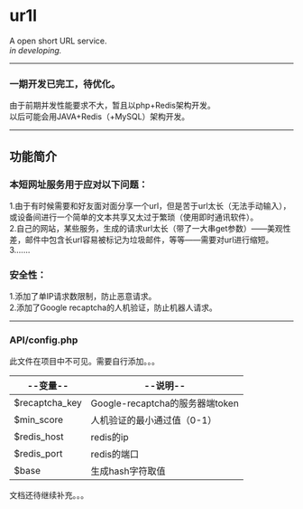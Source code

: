 # ur1l
A open short URL service.     
*in developing.*

-------------
### 一期开发已完工，待优化。
由于前期并发性能要求不大，暂且以php+Redis架构开发。   
以后可能会用JAVA+Redis（+MySQL）架构开发。

-----------
## 功能简介
### 本短网址服务用于应对以下问题：   
1.由于有时候需要和好友面对面分享一个url，但是苦于url太长（无法手动输入），或设备间进行一个简单的文本共享又太过于繁琐（使用即时通讯软件）。   
2.自己的网站，某些服务，生成的请求url太长（带了一大串get参数）——美观性差，邮件中包含长url容易被标记为垃圾邮件，等等——需要对url进行缩短。
3.……    

### 安全性：    
1.添加了单IP请求数限制，防止恶意请求。   
2.添加了Google recaptcha的人机验证，防止机器人请求。    

---------------
### API/config.php
此文件在项目中不可见。需要自行添加。。。

|--变量--|--说明--|
|--|--|
|$recaptcha_key|Google-recaptcha的服务器端token|   
|$min_score|人机验证的最小通过值（0-1）|   
|$redis_host|redis的ip|   
|$redis_port|redis的端口|   
|$base|生成hash字符取值|   

文档还待继续补充。。。
